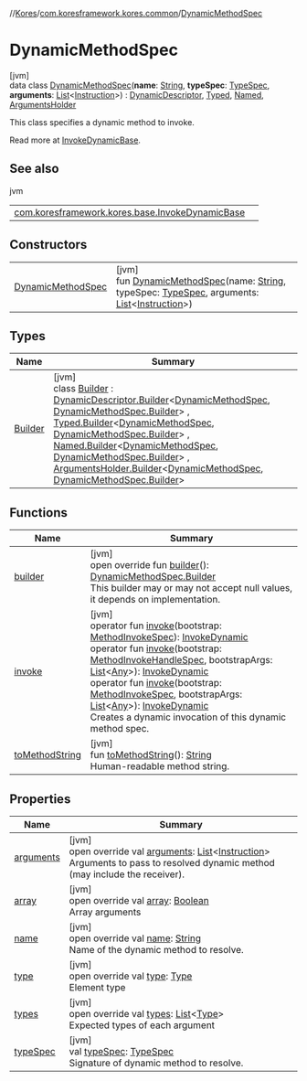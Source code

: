 //[Kores](../../../index.md)/[com.koresframework.kores.common](../index.md)/[DynamicMethodSpec](index.md)

# DynamicMethodSpec

[jvm]\
data class [DynamicMethodSpec](index.md)(**name**: [String](https://kotlinlang.org/api/latest/jvm/stdlib/kotlin/-string/index.html), **typeSpec**: [TypeSpec](../../com.koresframework.kores.base/-type-spec/index.md), **arguments**: [List](https://kotlinlang.org/api/latest/jvm/stdlib/kotlin.collections/-list/index.html)<[Instruction](../../com.koresframework.kores/-instruction/index.md)>) : [DynamicDescriptor](../-dynamic-descriptor/index.md), [Typed](../../com.koresframework.kores.base/-typed/index.md), [Named](../../com.koresframework.kores.base/-named/index.md), [ArgumentsHolder](../../com.koresframework.kores.base/-arguments-holder/index.md)

This class specifies a dynamic method to invoke.

Read more at [InvokeDynamicBase](../../com.koresframework.kores.base/-invoke-dynamic-base/index.md).

## See also

jvm

| | |
|---|---|
| [com.koresframework.kores.base.InvokeDynamicBase](../../com.koresframework.kores.base/-invoke-dynamic-base/index.md) |  |

## Constructors

| | |
|---|---|
| [DynamicMethodSpec](-dynamic-method-spec.md) | [jvm]<br>fun [DynamicMethodSpec](-dynamic-method-spec.md)(name: [String](https://kotlinlang.org/api/latest/jvm/stdlib/kotlin/-string/index.html), typeSpec: [TypeSpec](../../com.koresframework.kores.base/-type-spec/index.md), arguments: [List](https://kotlinlang.org/api/latest/jvm/stdlib/kotlin.collections/-list/index.html)<[Instruction](../../com.koresframework.kores/-instruction/index.md)>) |

## Types

| Name | Summary |
|---|---|
| [Builder](-builder/index.md) | [jvm]<br>class [Builder](-builder/index.md) : [DynamicDescriptor.Builder](../-dynamic-descriptor/-builder/index.md)<[DynamicMethodSpec](index.md), [DynamicMethodSpec.Builder](-builder/index.md)> , [Typed.Builder](../../com.koresframework.kores.base/-typed/-builder/index.md)<[DynamicMethodSpec](index.md), [DynamicMethodSpec.Builder](-builder/index.md)> , [Named.Builder](../../com.koresframework.kores.base/-named/-builder/index.md)<[DynamicMethodSpec](index.md), [DynamicMethodSpec.Builder](-builder/index.md)> , [ArgumentsHolder.Builder](../../com.koresframework.kores.base/-arguments-holder/-builder/index.md)<[DynamicMethodSpec](index.md), [DynamicMethodSpec.Builder](-builder/index.md)> |

## Functions

| Name | Summary |
|---|---|
| [builder](builder.md) | [jvm]<br>open override fun [builder](builder.md)(): [DynamicMethodSpec.Builder](-builder/index.md)<br>This builder may or may not accept null values, it depends on implementation. |
| [invoke](invoke.md) | [jvm]<br>operator fun [invoke](invoke.md)(bootstrap: [MethodInvokeSpec](../-method-invoke-spec/index.md)): [InvokeDynamic](../../com.koresframework.kores.base/-invoke-dynamic/index.md)<br>operator fun [invoke](invoke.md)(bootstrap: [MethodInvokeHandleSpec](../-method-invoke-handle-spec/index.md), bootstrapArgs: [List](https://kotlinlang.org/api/latest/jvm/stdlib/kotlin.collections/-list/index.html)<[Any](https://kotlinlang.org/api/latest/jvm/stdlib/kotlin/-any/index.html)>): [InvokeDynamic](../../com.koresframework.kores.base/-invoke-dynamic/index.md)<br>operator fun [invoke](invoke.md)(bootstrap: [MethodInvokeSpec](../-method-invoke-spec/index.md), bootstrapArgs: [List](https://kotlinlang.org/api/latest/jvm/stdlib/kotlin.collections/-list/index.html)<[Any](https://kotlinlang.org/api/latest/jvm/stdlib/kotlin/-any/index.html)>): [InvokeDynamic](../../com.koresframework.kores.base/-invoke-dynamic/index.md)<br>Creates a dynamic invocation of this dynamic method spec. |
| [toMethodString](to-method-string.md) | [jvm]<br>fun [toMethodString](to-method-string.md)(): [String](https://kotlinlang.org/api/latest/jvm/stdlib/kotlin/-string/index.html)<br>Human-readable method string. |

## Properties

| Name | Summary |
|---|---|
| [arguments](arguments.md) | [jvm]<br>open override val [arguments](arguments.md): [List](https://kotlinlang.org/api/latest/jvm/stdlib/kotlin.collections/-list/index.html)<[Instruction](../../com.koresframework.kores/-instruction/index.md)><br>Arguments to pass to resolved dynamic method (may include the receiver). |
| [array](array.md) | [jvm]<br>open override val [array](array.md): [Boolean](https://kotlinlang.org/api/latest/jvm/stdlib/kotlin/-boolean/index.html)<br>Array arguments |
| [name](name.md) | [jvm]<br>open override val [name](name.md): [String](https://kotlinlang.org/api/latest/jvm/stdlib/kotlin/-string/index.html)<br>Name of the dynamic method to resolve. |
| [type](type.md) | [jvm]<br>open override val [type](type.md): [Type](https://docs.oracle.com/javase/8/docs/api/java/lang/reflect/Type.html)<br>Element type |
| [types](types.md) | [jvm]<br>open override val [types](types.md): [List](https://kotlinlang.org/api/latest/jvm/stdlib/kotlin.collections/-list/index.html)<[Type](https://docs.oracle.com/javase/8/docs/api/java/lang/reflect/Type.html)><br>Expected types of each argument |
| [typeSpec](type-spec.md) | [jvm]<br>val [typeSpec](type-spec.md): [TypeSpec](../../com.koresframework.kores.base/-type-spec/index.md)<br>Signature of dynamic method to resolve. |
